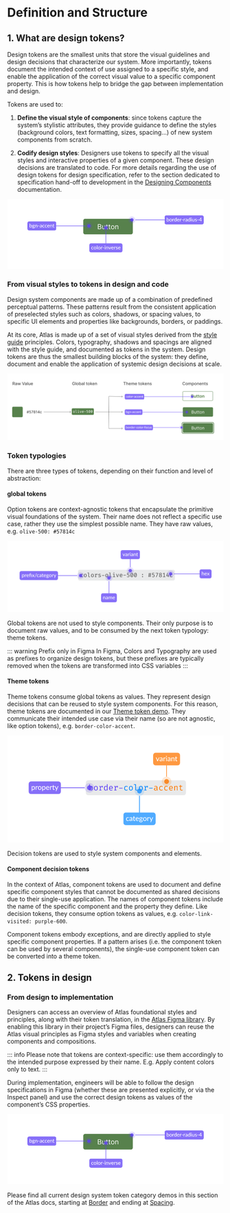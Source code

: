 # Definition and Structure

## 1. What are design tokens?

Design tokens are the smallest units that store the visual guidelines and design
decisions that characterize our system. More importantly, tokens document the
intended context of use assigned to a specific style, and enable the application
of the correct visual value to a specific component property. This is how tokens
help to bridge the gap between implementation and design.

Tokens are used to:

1. **Define the visual style of components**: since tokens capture the system’s
stylistic attributes, they provide guidance to define the styles (background
colors, text formatting, sizes, spacing…) of new system components from scratch.

2. **Codify design styles**: Designers use tokens to specify all the visual
styles and interactive properties of a given component. These design decisions
are translated to code. For more details regarding the use of design tokens for
design specification, refer to the section dedicated to specification
hand-off to development in the [Designing Components](../contributing/designing-new-components.md)
documentation.

![schematic image of Button component with tokens used therein](../assets/design-tokens-overview/using-tokens.png)

### From visual styles to tokens in design and code
Design system components are made up of a combination of predefined perceptual
patterns. These patterns result from the consistent application of preselected
styles such as colors, shadows, or spacing values, to specific UI elements and
properties like backgrounds, borders, or paddings.

At its core, Atlas is made up of a set of visual styles derived from the
[style guide](../style-guide/overview) principles. Colors, typography, shadows
and spacings are aligned with the style guide, and documented as tokens in the
system. Design tokens are thus the smallest building blocks of the system: they
define, document and enable the application of systemic design decisions at
scale.

![step diagram from visual style to tokens](../assets/design-tokens-overview/what-are-design-tokens-from-visual-styles-to-tokens.png)

### Token typologies

There are three types of tokens, depending on their function and level of
abstraction:

#### global tokens
Option tokens are context-agnostic tokens that encapsulate the primitive visual
foundations of the system. Their name does not reflect a specific use case,
rather they use the simplest possible name. They have raw values, e.g.
`olive-500: #57814c`

![option token naming scheme: category, name and value](../assets/design-tokens-overview/what-are-design-tokens-global-token.png)

Global tokens are not used to style components. Their only purpose is to
document raw values, and to be consumed by the next token typology: theme
tokens.

::: warning Prefix only in Figma
In Figma, Colors and Typography are used as prefixes to organize design tokens, but these prefixes are typically removed when the tokens are transformed into CSS variables
:::

#### Theme tokens

Theme tokens consume global tokens as values. They represent design decisions
that can be reused to style system components. For this reason, theme tokens
are documented in our [Theme token demo](../style-guide/theme.md). They communicate their
intended use case via their name (so are not agnostic, like option tokens), e.g.
`border-color-accent`.

![decision token naming scheme: property, category and variant](../assets/design-tokens-overview/what-are-design-tokens-theme-token.png)

Decision tokens are used to style system components and elements.

#### Component decision tokens
In the context of Atlas, component tokens are used to document and define
specific component styles that cannot be documented as shared decisions due to
their single-use application. The names of component tokens include the name of
the specific component and the property they define. Like decision tokens, they
consume option tokens as values, e.g. `color-link-visited: purple-600`.

Component tokens embody exceptions, and are directly applied to style specific
component properties. If a pattern arises (i.e. the component token can be used
by several components), the  single-use component token can be converted into a
theme token.

## 2. Tokens in design

### From design to implementation
Designers can access an overview of Atlas foundational styles and principles, along with their token translation, in the
[Atlas Figma library](https://www.figma.com/design/2vheURjyvYg2oyBeuQOxQ1/%F0%9F%92%A0-Atlas---Design-System?m=auto&t=zXhsNI5KObVWIEyg-1). By enabling this library in their project’s Figma files,
designers can reuse the Atlas visual principles as Figma styles and variables when creating components and compositions.

::: info
Please note that tokens are context-specific: use them accordingly to the
intended purpose expressed by their name. E.g. Apply content colors only to
text.
:::

During implementation, engineers will be able to follow the design
specifications in Figma (whether these are presented explicitly, or via the
Inspect panel) and use the correct design tokens as values of the component’s
CSS properties.


![Design tokens when applied in code, here screenshot of primary button variant](../assets/design-tokens-overview/using-tokens.png)

Please find all current design system token category demos in this section of
the Atlas docs, starting at [Border](border.md) and ending at
[Spacing](spacing.md).